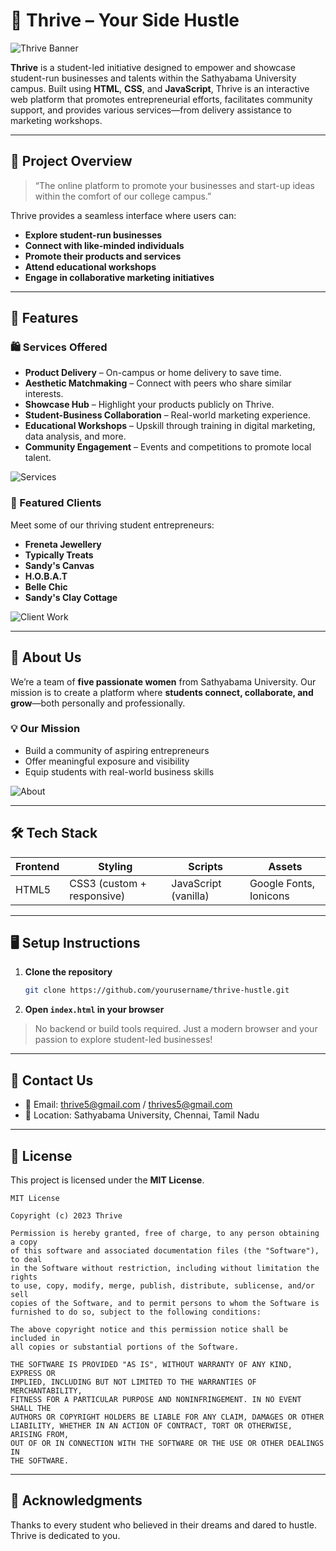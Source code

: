 
# 🌟 Thrive – Your Side Hustle

![Thrive Banner](./assets/images/hero-banner.jpg)

**Thrive** is a student-led initiative designed to empower and showcase student-run businesses and talents within the Sathyabama University campus. Built using **HTML**, **CSS**, and **JavaScript**, Thrive is an interactive web platform that promotes entrepreneurial efforts, facilitates community support, and provides various services—from delivery assistance to marketing workshops.

---

## 🚀 Project Overview

> “The online platform to promote your businesses and start-up ideas within the comfort of our college campus.”

Thrive provides a seamless interface where users can:

- **Explore student-run businesses**
- **Connect with like-minded individuals**
- **Promote their products and services**
- **Attend educational workshops**
- **Engage in collaborative marketing initiatives**

---

## 🎯 Features

### 🛍️ Services Offered
- **Product Delivery** – On-campus or home delivery to save time.
- **Aesthetic Matchmaking** – Connect with peers who share similar interests.
- **Showcase Hub** – Highlight your products publicly on Thrive.
- **Student-Business Collaboration** – Real-world marketing experience.
- **Educational Workshops** – Upskill through training in digital marketing, data analysis, and more.
- **Community Engagement** – Events and competitions to promote local talent.

![Services](./assets/images/project-2.jpg)

### 🌟 Featured Clients

Meet some of our thriving student entrepreneurs:
- **Freneta Jewellery**
- **Typically Treats**
- **Sandy's Canvas**
- **H.O.B.A.T**
- **Belle Chic**
- **Sandy's Clay Cottage**

![Client Work](./assets/images/project-4.jpg)

---

## 🧠 About Us

We’re a team of **five passionate women** from Sathyabama University. Our mission is to create a platform where **students connect, collaborate, and grow**—both personally and professionally.

### 💡 Our Mission
- Build a community of aspiring entrepreneurs
- Offer meaningful exposure and visibility
- Equip students with real-world business skills

![About](./assets/images/about-banner.jpeg)

---

## 🛠️ Tech Stack

| Frontend     | Styling      | Scripts     | Assets         |
|--------------|--------------|-------------|----------------|
| HTML5        | CSS3 (custom + responsive) | JavaScript (vanilla) | Google Fonts, Ionicons |

---

## 🖥️ Setup Instructions

1. **Clone the repository**
   ```bash
   git clone https://github.com/yourusername/thrive-hustle.git
   ```
2. **Open `index.html` in your browser**

> No backend or build tools required. Just a modern browser and your passion to explore student-led businesses!

---

## 📩 Contact Us

- 📧 Email: thrive5@gmail.com / thrives5@gmail.com  
- 📍 Location: Sathyabama University, Chennai, Tamil Nadu

---

## 📝 License

This project is licensed under the **MIT License**.

```
MIT License

Copyright (c) 2023 Thrive

Permission is hereby granted, free of charge, to any person obtaining a copy
of this software and associated documentation files (the "Software"), to deal
in the Software without restriction, including without limitation the rights
to use, copy, modify, merge, publish, distribute, sublicense, and/or sell
copies of the Software, and to permit persons to whom the Software is
furnished to do so, subject to the following conditions:

The above copyright notice and this permission notice shall be included in
all copies or substantial portions of the Software.

THE SOFTWARE IS PROVIDED "AS IS", WITHOUT WARRANTY OF ANY KIND, EXPRESS OR
IMPLIED, INCLUDING BUT NOT LIMITED TO THE WARRANTIES OF MERCHANTABILITY,
FITNESS FOR A PARTICULAR PURPOSE AND NONINFRINGEMENT. IN NO EVENT SHALL THE
AUTHORS OR COPYRIGHT HOLDERS BE LIABLE FOR ANY CLAIM, DAMAGES OR OTHER
LIABILITY, WHETHER IN AN ACTION OF CONTRACT, TORT OR OTHERWISE, ARISING FROM,
OUT OF OR IN CONNECTION WITH THE SOFTWARE OR THE USE OR OTHER DEALINGS IN
THE SOFTWARE.
```

---

## 🤝 Acknowledgments

Thanks to every student who believed in their dreams and dared to hustle. Thrive is dedicated to you.


